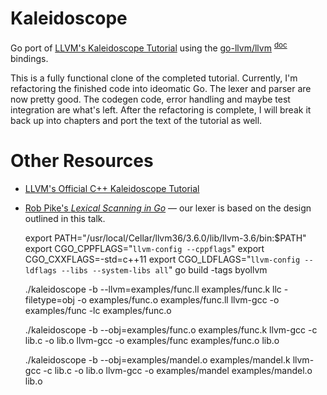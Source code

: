 Kaleidoscope
============

Go port of [LLVM's Kaleidoscope Tutorial](http://llvm.org/docs/tutorial/LangImpl1.html) using the [go-llvm/llvm](http://github.com/go-llvm/llvm) <sup>[doc](http://godoc.org/github.com/go-llvm/llvm)</sup> bindings.

This is a fully functional clone of the completed tutorial. Currently, I'm refactoring the finished code into ideomatic Go. The lexer and parser are now pretty good. The codegen code, error handling and maybe test integration are what's left. After the refactoring is complete, I will break it back up into chapters and port the text of the tutorial as well.

Other Resources
===============

* [LLVM's Official C++ Kaleidoscope Tutorial](http://llvm.org/docs/tutorial/LangImpl1.html)

* [Rob Pike's *Lexical Scanning in Go*](http://www.youtube.com/watch?v=HxaD_trXwRE) — our lexer is based on the design outlined in this talk.

  export PATH="/usr/local/Cellar/llvm36/3.6.0/lib/llvm-3.6/bin:$PATH"
  export CGO_CPPFLAGS="`llvm-config --cppflags`"
  export CGO_CXXFLAGS=-std=c++11
  export CGO_LDFLAGS="`llvm-config --ldflags --libs --system-libs all`"
  go build -tags byollvm

  ./kaleidoscope -b --llvm=examples/func.ll examples/func.k
  llc -filetype=obj -o examples/func.o examples/func.ll
  llvm-gcc -o examples/func -lc examples/func.o

  ./kaleidoscope -b --obj=examples/func.o examples/func.k
  llvm-gcc -c lib.c -o lib.o
  llvm-gcc -o examples/func examples/func.o lib.o

  ./kaleidoscope -b --obj=examples/mandel.o examples/mandel.k
  llvm-gcc -c lib.c -o lib.o
  llvm-gcc -o examples/mandel examples/mandel.o lib.o
